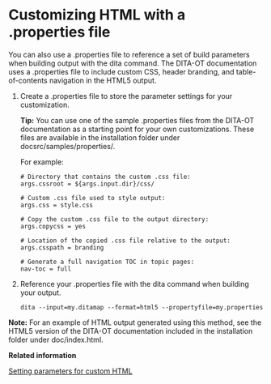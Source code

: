 # Customizing HTML with a .properties file

You can also use a .properties file to reference a set of build parameters when building output with the dita command. The DITA-OT documentation uses a .properties file to include custom CSS, header branding, and table-of-contents navigation in the HTML5 output.

1.  Create a .properties file to store the parameter settings for your customization.

    **Tip:** You can use one of the sample .properties files from the DITA-OT documentation as a starting point for your own customizations. These files are available in the installation folder under docsrc/samples/properties/.

    For example:

    ```
    # Directory that contains the custom .css file:
    args.cssroot = ${args.input.dir}/css/
    
    # Custom .css file used to style output:
    args.css = style.css
    
    # Copy the custom .css file to the output directory:
    args.copycss = yes
    
    # Location of the copied .css file relative to the output:
    args.csspath = branding
    
    # Generate a full navigation TOC in topic pages:
    nav-toc = full
    ```

2.  Reference your .properties file with the dita command when building your output.

    ```syntax-bash
    dita --input=my.ditamap --format=html5 --propertyfile=my.properties
    ```


**Note:** For an example of HTML output generated using this method, see the HTML5 version of the DITA-OT documentation included in the installation folder under doc/index.html.

**Related information**  


[Setting parameters for custom HTML](../topics/html-customization-parameters.md)

